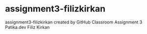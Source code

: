 # assignment3-filizkirkan
assignment3-filizkirkan created by GitHub Classroom
Assignment 3 Patika.dev Filiz Kirkan
